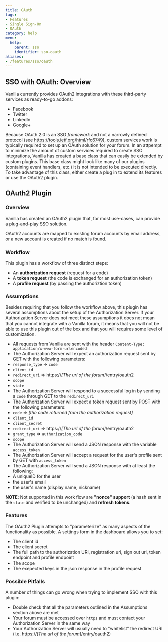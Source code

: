 ```yaml
---
title: OAuth
tags:
- Features
- Single Sign-On
- OAuth
category: help
menu:
  help:
    parent: sso
    identifier: sso-oauth
aliases:
- /features/sso/oauth
---
```


## SSO with OAuth: Overview

Vanilla currently provides OAuth2 integrations with these third-party services as ready-to-go addons:

* Facebook
* Twitter
* LinkedIn
* Google+

Because OAuth 2.0 is an SSO *framework* and not a narrowly defined protocol (see https://tools.ietf.org/html/rfc6749), custom services work is typically required to set up an OAuth solution for your forum. In an attpempt to minimize the amount of custom services required to create SSO integrations, Vanilla has created a base class that can easily be extended by custom plugins. This base class might look like many of our plugins (containing event handlers, etc.) it is not intended to be executed directly. To take advantage of this class, either create a plug in to extend its features or use the OAuth2 plugin. 

## OAuth2 Plugin
 
### Overview

Vanilla has created an OAuth2 plugin that, for most use-cases, can provide a plug-and-play SSO solution.

OAuth2 accounts are mapped to existing forum accounts by email address, or a new account is created if no match is found.

### Workflow 
 
This plugin has a workflow of three distinct steps:
  
 * An **authorization request** (request for a code)
 * A **token request** (the code is exchanged for an authorization token)
 * A **profile request** (by passing the authoriztion token)
  
### Assumptions

Besides requiring that you follow the workflow above, this plugin has several assumptions about the setup of the Authorization Server. If your Authorization Server does not meet these assumptions it does not mean that you cannot integrate with a Vanilla forum, it means that you will not be able to use this plugin out of the box and that you will requires some level of customization.

 * All requests from Vanilla are sent with the header `Content-Type: application/x-www-form-urlencoded`
 * The Authorization Server will expect an authorization request sent by GET with the following parameters:
  * `response_type` => `code`
  * `client_id`
  * `redirect_uri` => https://*[The url of the forum]*/entry/oauth2
  * `scope`
  * `state`
 * The Authorization Server will respond to a successful log in by sending a `code` through GET to the `redirect_uri`
 * The Authorization Server will expect a token request sent by POST with the following parameters:
  * `code` => *[the code returned from the authorization request]*
  * `client_id`
  * `client_secret`
  * `redirect_uri` => https://*[The url of the forum]*/entry/oauth2
  * `grant_type` => `authorization_code`
  * `scope`
 * The Authorization Server will send a JSON response with the variable `access_token`
 * The Authorization Server will accept a request for the user's profile sent by GET with `access_token`
 * The Authorization Server will send a JSON response with at least the following:
  * A uniqueID for the user
  * the user's email
  * the user's name (display name, nickname)
 
**NOTE**: Not supported in this work flow are **"nonce" support** (a hash sent in the `state` and verified to be unchanged) and **refresh tokens**.

### Features

The OAuth2 Plugin attempts to "parameterize" as many aspects of the functionality as possible. A settings form in the dashboard allows you to set:
 
 * The client id
 * The client secret
 * The full path to the authorization URI, registration uri, sign out uri, token endpoint and profile endpoint
 * The scope
 * The exepected keys in the json response in the profile request

### Possible Pitfalls

A number of things can go wrong when trying to implement SSO with this plugin:

 * Double check that all the parameters outlined in the Assumptions section above are met
 * Your forum must be accessed over `https` and must contact your Authorization Server in the same way
 * Your Authorization Server will usually need to "whitelist" the redirect URI (i.e. https://*[The url of the forum]*/entry/oauth2)
